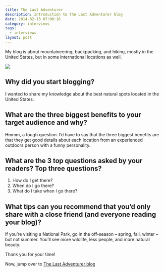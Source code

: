 ```yaml
---
title: The Last Adventurer
description: Introduction to The Last Adventurer blog
date: 2014-02-13 07:00:16
category: interviews
tags: 
  - interviews
layout: post
---
```


My blog is about mountaineering, backpacking, and hiking, mostly in the United States, but in some international locations as well.

<img src="http://farm8.staticflickr.com/7459/12492938765_579a0df475_c.jpg">


## Why did you start blogging?
I wanted to share my knowledge about the best natural spots located in the United States. 

## What are the three biggest benefits to your target audience and why?
Hmmm, a tough question. I’d have to say that the three biggest benefits are that they get good details about each location from an experienced outdoors person with a funny personality. 

## What are the 3 top questions asked by your readers? Top three questions? 
1) How do I get there?
2) When do I go there? 
3) What do I take when I go there?

## What tips can you recommend that you’d only share with a close friend (and everyone reading your blog)? 
If you’re visiting a National Park, go in the off-season – spring, fall, winter – but not summer. You’ll see more wildlife, less people, and more natural beauty. 

Thank you for your time!

Now, jump over to <a href="http://www.lastadventurer.com" target="_blank">The Last Adventurer blog</a>
